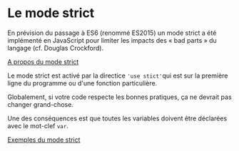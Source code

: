 # Le mode strict

En prévision du passage à ES6 (renommé ES2015) un mode strict a été implémenté en JavaScript pour limiter les impacts des « bad parts » du langage (cf. Douglas Crockford).

[A propos du mode strict](http://www.js-attitude.fr/2015/01/14/es5-strict/)

Le mode strict est activé par la directice `'use stict'`qui est sur la première ligne du programme ou d'une fonction particulière.

Globalement, si votre code respecte les bonnes pratiques, ça ne devrait pas changer grand-chose.

Une des conséquences est que toutes les variables doivent être déclarées avec le mot-clef `var`.

[Exemples du mode strict](https://developer.mozilla.org/fr/docs/Web/JavaScript/Reference/Strict_mode)

